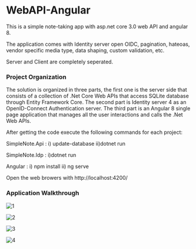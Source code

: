 # WebAPI-Angular
This is a simple note-taking app with asp.net core 3.0 web API and angular 8.

The application comes with Identity server open OIDC, pagination, hateoas, vendor specific media type, data shaping, custom validation, etc.

Server and Client are completely seperated.

### Project Organization
The solution is organized in three parts, the first one is the server side that consists of a collection of .Net Core Web APIs that access SQLite database through Entity Framework Core. The second part is Identity server 4 as an OpenID-Connect Authentication server. The third part is an Angular 8 single page application that manages all the user interactions and calls the .Net Web APIs.

After getting the code execute the following commands for each project:

SimpleNote.Api : i) update-database ii)dotnet run

SimpleNote.Idp : i)dotnet run

Angular : i) npm install ii) ng serve

Open the web browers with http://localhost:4200/

### Application Walkthrough

![1](https://user-images.githubusercontent.com/16623796/84036031-3cb46080-a9cf-11ea-9a85-348ba62fd57d.png)

![2](https://user-images.githubusercontent.com/16623796/84036132-6077a680-a9cf-11ea-8069-5ebe61f97da0.png)

![3](https://user-images.githubusercontent.com/16623796/84036158-6a99a500-a9cf-11ea-8ab8-b42a718688e3.png)

![4](https://user-images.githubusercontent.com/16623796/84036182-72f1e000-a9cf-11ea-9cbf-a61bc86c6ea6.png)
